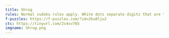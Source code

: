 ```yaml
---
title: Shrug
rules: Normal sudoku rules apply. White dots separate digits that are the specified number apart, 1 if the dot is empty. The numbers along an arrow sum to the value in the circle.
f-puzzles: https://f-puzzles.com/?id=2ku8lju2
ctc: https://tinyurl.com/2s4xv765
imgname: Shrug.png
---
```

